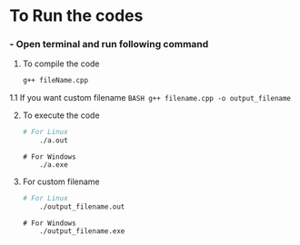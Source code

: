 # To Run the codes
 ### - Open terminal and run following command
 1. To compile the code
    ```BASH
    g++ fileName.cpp
    ```
1.1 If you want custom filename
    ```BASH
        g++ filename.cpp -o output_filename
    ```

 2. To execute the code
    ```BASH
    # For Linux
        ./a.out
    ```

    ```CommandPrompt
    # For Windows
        ./a.exe
    ```
3. For custom filename
    ```BASH
    # For Linux
        ./output_filename.out
    ```

    ```CommandPrompt
    # For Windows
        ./output_filename.exe
    ```